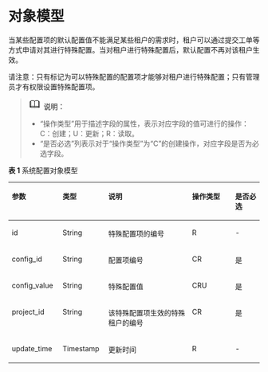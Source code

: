 # 对象模型<a name="apig-phapi-180713121"></a>

当某些配置项的默认配置值不能满足某些租户的需求时，租户可以通过提交工单等方式申请对其进行特殊配置。当对租户进行特殊配置后，默认配置不再对该租户生效。

请注意：只有标记为可以特殊配置的配置项才能够对租户进行特殊配置；只有管理员才有权限设置特殊配置项。

>![](public_sys-resources/icon-note.gif) **说明：**   
>-   “操作类型”用于描述字段的属性，表示对应字段的值可进行的操作：  
>    C：创建；U：更新；R：读取。  
>-   “是否必选”列表示对于“操作类型”为“C”的创建操作，对应字段是否为必选字段。  

**表 1**  系统配置对象模型

<a name="table25222184"></a>
<table><thead align="left"><tr id="row63832389"><th class="cellrowborder" valign="top" width="20.202020202020204%" id="mcps1.2.6.1.1"><p id="p3041055"><a name="p3041055"></a><a name="p3041055"></a>参数</p>
</th>
<th class="cellrowborder" valign="top" width="18.18181818181818%" id="mcps1.2.6.1.2"><p id="p44998930"><a name="p44998930"></a><a name="p44998930"></a>类型</p>
</th>
<th class="cellrowborder" valign="top" width="33.33333333333333%" id="mcps1.2.6.1.3"><p id="p21034693"><a name="p21034693"></a><a name="p21034693"></a>说明</p>
</th>
<th class="cellrowborder" valign="top" width="17.17171717171717%" id="mcps1.2.6.1.4"><p id="p26088544"><a name="p26088544"></a><a name="p26088544"></a>操作类型</p>
</th>
<th class="cellrowborder" valign="top" width="11.111111111111112%" id="mcps1.2.6.1.5"><p id="p32797324"><a name="p32797324"></a><a name="p32797324"></a>是否必选</p>
</th>
</tr>
</thead>
<tbody><tr id="row39337584"><td class="cellrowborder" valign="top" width="20.202020202020204%" headers="mcps1.2.6.1.1 "><p id="p32227765"><a name="p32227765"></a><a name="p32227765"></a>id</p>
</td>
<td class="cellrowborder" valign="top" width="18.18181818181818%" headers="mcps1.2.6.1.2 "><p id="p60312195"><a name="p60312195"></a><a name="p60312195"></a>String</p>
</td>
<td class="cellrowborder" valign="top" width="33.33333333333333%" headers="mcps1.2.6.1.3 "><p id="p53449601"><a name="p53449601"></a><a name="p53449601"></a>特殊配置项的编号</p>
</td>
<td class="cellrowborder" valign="top" width="17.17171717171717%" headers="mcps1.2.6.1.4 "><p id="p34450391"><a name="p34450391"></a><a name="p34450391"></a>R</p>
</td>
<td class="cellrowborder" valign="top" width="11.111111111111112%" headers="mcps1.2.6.1.5 "><p id="p39018286"><a name="p39018286"></a><a name="p39018286"></a>-</p>
</td>
</tr>
<tr id="row15620257"><td class="cellrowborder" valign="top" width="20.202020202020204%" headers="mcps1.2.6.1.1 "><p id="p57281308"><a name="p57281308"></a><a name="p57281308"></a>config_id</p>
</td>
<td class="cellrowborder" valign="top" width="18.18181818181818%" headers="mcps1.2.6.1.2 "><p id="p9274347"><a name="p9274347"></a><a name="p9274347"></a>String</p>
</td>
<td class="cellrowborder" valign="top" width="33.33333333333333%" headers="mcps1.2.6.1.3 "><p id="p13024631"><a name="p13024631"></a><a name="p13024631"></a>配置项编号</p>
</td>
<td class="cellrowborder" valign="top" width="17.17171717171717%" headers="mcps1.2.6.1.4 "><p id="p48362151"><a name="p48362151"></a><a name="p48362151"></a>CR</p>
</td>
<td class="cellrowborder" valign="top" width="11.111111111111112%" headers="mcps1.2.6.1.5 "><p id="p25020131"><a name="p25020131"></a><a name="p25020131"></a>是</p>
</td>
</tr>
<tr id="row23854594"><td class="cellrowborder" valign="top" width="20.202020202020204%" headers="mcps1.2.6.1.1 "><p id="p53173948"><a name="p53173948"></a><a name="p53173948"></a>config_value</p>
</td>
<td class="cellrowborder" valign="top" width="18.18181818181818%" headers="mcps1.2.6.1.2 "><p id="p12122551"><a name="p12122551"></a><a name="p12122551"></a>String</p>
</td>
<td class="cellrowborder" valign="top" width="33.33333333333333%" headers="mcps1.2.6.1.3 "><p id="p42402587"><a name="p42402587"></a><a name="p42402587"></a>特殊配置值</p>
</td>
<td class="cellrowborder" valign="top" width="17.17171717171717%" headers="mcps1.2.6.1.4 "><p id="p12057486"><a name="p12057486"></a><a name="p12057486"></a>CRU</p>
</td>
<td class="cellrowborder" valign="top" width="11.111111111111112%" headers="mcps1.2.6.1.5 "><p id="p37132347"><a name="p37132347"></a><a name="p37132347"></a>是</p>
</td>
</tr>
<tr id="row65755670"><td class="cellrowborder" valign="top" width="20.202020202020204%" headers="mcps1.2.6.1.1 "><p id="p24609034"><a name="p24609034"></a><a name="p24609034"></a>project_id</p>
</td>
<td class="cellrowborder" valign="top" width="18.18181818181818%" headers="mcps1.2.6.1.2 "><p id="p47174731"><a name="p47174731"></a><a name="p47174731"></a>String</p>
</td>
<td class="cellrowborder" valign="top" width="33.33333333333333%" headers="mcps1.2.6.1.3 "><p id="p63056832"><a name="p63056832"></a><a name="p63056832"></a>该特殊配置项生效的特殊租户的编号</p>
</td>
<td class="cellrowborder" valign="top" width="17.17171717171717%" headers="mcps1.2.6.1.4 "><p id="p7329745"><a name="p7329745"></a><a name="p7329745"></a>CR</p>
</td>
<td class="cellrowborder" valign="top" width="11.111111111111112%" headers="mcps1.2.6.1.5 "><p id="p56838504"><a name="p56838504"></a><a name="p56838504"></a>是</p>
</td>
</tr>
<tr id="row41784488"><td class="cellrowborder" valign="top" width="20.202020202020204%" headers="mcps1.2.6.1.1 "><p id="p29100352"><a name="p29100352"></a><a name="p29100352"></a>update_time</p>
</td>
<td class="cellrowborder" valign="top" width="18.18181818181818%" headers="mcps1.2.6.1.2 "><p id="p8318288"><a name="p8318288"></a><a name="p8318288"></a>Timestamp</p>
</td>
<td class="cellrowborder" valign="top" width="33.33333333333333%" headers="mcps1.2.6.1.3 "><p id="p2692737"><a name="p2692737"></a><a name="p2692737"></a>更新时间</p>
</td>
<td class="cellrowborder" valign="top" width="17.17171717171717%" headers="mcps1.2.6.1.4 "><p id="p16785146"><a name="p16785146"></a><a name="p16785146"></a>R</p>
</td>
<td class="cellrowborder" valign="top" width="11.111111111111112%" headers="mcps1.2.6.1.5 "><p id="p17419620"><a name="p17419620"></a><a name="p17419620"></a>-</p>
</td>
</tr>
</tbody>
</table>

